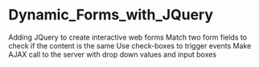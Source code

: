 # Dynamic_Forms_with_JQuery
Adding JQuery to create interactive web forms
Match two form fields to check if the content is the same
Use check-boxes to trigger events
Make AJAX call to the server with drop down values and input boxes
